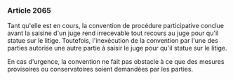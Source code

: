 ### Article 2065

Tant qu'elle est en cours, la convention de procédure participative conclue avant la saisine d'un juge rend irrecevable tout recours au juge pour qu'il statue sur le litige. Toutefois, l'inexécution de la convention par l'une des parties autorise une autre partie à saisir le juge pour qu'il statue sur le litige.

En cas d'urgence, la convention ne fait pas obstacle à ce que des mesures provisoires ou conservatoires soient demandées par les parties.

